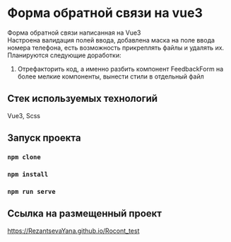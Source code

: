 # Форма обратной связи на vue3  

  
Форма обратной связи написанная на Vue3  
Настроена валидация полей ввода, добавлена маска на поле ввода номера телефона, есть возможность прикреплять файлы и удалять их.  
Планируются следующие доработки:  
1. Отрефакторить код, а именно разбить компонент FeedbackForm на более мелкие компоненты, вынести стили в отдельный файл  
 
## Стек используемых технологий  
Vue3, Scss  

## Запуск проекта

### `npm clone`
### `npm install`
### `npm run serve`

## Ссылка на размещенный проект  
https://RezantsevaYana.github.io/Rocont_test
